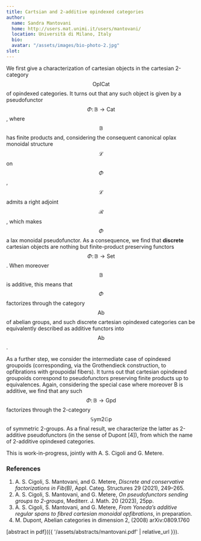 ```yaml
---
title: Cartsian and 2-additive opindexed categories 
author: 
  name: Sandra Mantovani 
  home: http://users.mat.unimi.it/users/mantovani/
  location: Università di Milano, Italy
  bio: 
  avatar: "/assets/images/bio-photo-2.jpg"
slot: 
---
```


<script type="text/javascript" src="http://cdn.mathjax.org/mathjax/latest/MathJax.js?config=TeX-AMS-MML_HTMLorMML"></script>


We first give a characterization of cartesian objects in the cartesian 2-category $$\mathsf{OpICat}$$ of opindexed categories. It turns out that any such object is given by a pseudofunctor $$\Phi\colon \mathbb{B}\to \mathsf{Cat}$$, where $$\mathbb{B}$$ has finite products and, considering the consequent canonical oplax monoidal structure $$\mathcal{L}$$ on $$\Phi$$, $$\mathcal{L}$$  admits a right adjoint $$\mathcal{R}$$, which makes $$\Phi$$ a lax monoidal pseudofunctor.
 As a consequence, we find that **discrete** cartesian objects are nothing but finite-product preserving functors $$\Phi\colon \mathbb{B}\to \mathsf{Set}$$.
When moreover $$\mathbb{B}$$ is additive, this means that $$\Phi$$ factorizes through the category $$\mathsf{Ab}$$ of abelian groups, and such discrete cartesian opindexed categories can be equivalently described as additive functors into $$\mathsf{Ab}$$.

 As a further step, we consider the intermediate case of opindexed groupoids (corresponding, via the Grothendieck construction, to opfibrations with groupoidal fibers). It turns out that cartesian opindexed groupoids correspond to pseudofunctors preserving finite products up to equivalences. Again, considering the special case where moreover B is additive, we find that any such $$\Phi\colon \mathbb{B}\to \mathsf{Gpd}$$
 factorizes through the 2-category $${\mathbb{S}\mathsf{ym}2\mathbb{G}\mathsf{p}}$$ of symmetric 2-groups. As a final result, we characterize the latter as 2-additive pseudofunctors (in the sense of Dupont [4]), from which the name of 2-additive opindexed categories.
 
This is work-in-progress, jointly with A. S. Cigoli and G. Metere. 

### References 

1. A. S. Cigoli, S. Mantovani, and G. Metere, *Discrete and conservative factorizations in Fib(B)*, Appl. Categ. Structures 29 (2021), 249–265.
2. A. S. Cigoli, S. Mantovani, and G. Metere, *On pseudofunctors sending groups to 2-groups*, Mediterr. J. Math. 20 (2023), 25pp.
3. A. S. Cigoli, S. Mantovani, and G. Metere, *From Yoneda’s additive regular spans to fibred cartesian monoidal opfibrations*, in preparation.
4. M. Dupont, Abelian categories in dimension 2, (2008) arXiv:0809.1760


[abstract in pdf]({{ '/assets/abstracts/mantovani.pdf' | relative_url }}). 


